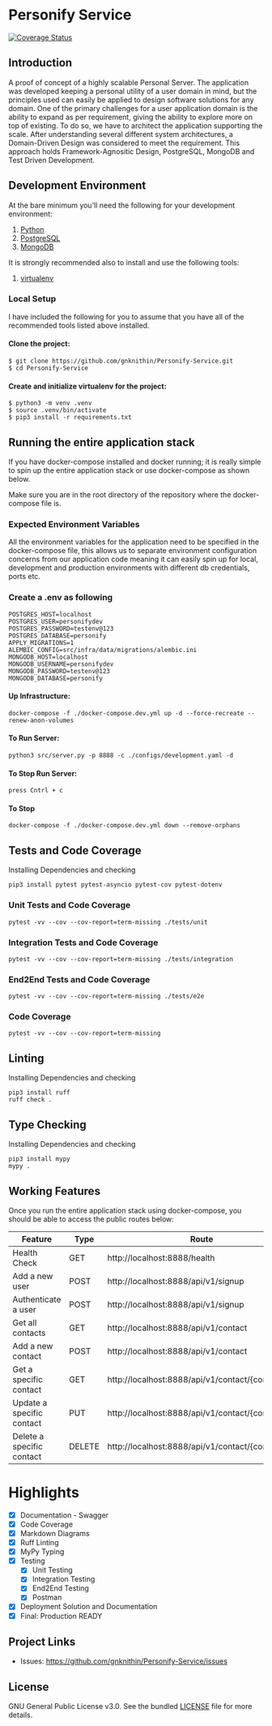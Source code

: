 # Personify Service

[![Coverage Status](https://coveralls.io/repos/github/gnknithin/Personify-Service/badge.svg?branch=main)](https://coveralls.io/github/gnknithin/Personify-Service?branch=main)

## Introduction

A proof of concept of a highly scalable Personal Server. The application was developed keeping a personal utility of a user domain in mind, but the principles used can easily be applied to design software solutions for any domain. One of the primary challenges for a user application domain is the ability to expand as per requirement, giving the ability to explore more on top of existing. To do so, we have to architect the application supporting the scale. After understanding several different system architectures, a Domain-Driven Design was considered to meet the requirement. This approach holds Framework-Agnositic Design, PostgreSQL, MongoDB and Test Driven Development.


## Development Environment

At the bare minimum you'll need the following for your development environment:

1. [Python](http://www.python.org/)
2. [PostgreSQL](https://www.postgresql.org/)
3. [MongoDB](https://www.mongodb.com/)

It is strongly recommended also to install and use the following tools:

1. [virtualenv](https://python-guide.readthedocs.org/en/latest/dev/virtualenvs/#virtualenv)


### Local Setup

I have included the following for you to assume that you have all of the recommended tools listed above installed.

#### Clone the project:

    $ git clone https://github.com/gnknithin/Personify-Service.git
    $ cd Personify-Service

#### Create and initialize virtualenv for the project:

    $ python3 -m venv .venv
    $ source .venv/bin/activate
    $ pip3 install -r requirements.txt

## Running the entire application stack

If you have docker-compose installed and docker running; it is really simple to spin up the entire application stack or use docker-compose as shown below.

Make sure you are in the root directory of the repository where the docker-compose file is.

### Expected Environment Variables 
All the environment variables for the application need to be specified in the docker-compose file,
this allows us to separate environment configuration concerns from our application code meaning it can easily spin up for local, development and production environments with different db credentials, ports etc.

### Create a .env as following

```
POSTGRES_HOST=localhost
POSTGRES_USER=personifydev
POSTGRES_PASSWORD=testenv@123
POSTGRES_DATABASE=personify
APPLY_MIGRATIONS=1
ALEMBIC_CONFIG=src/infra/data/migrations/alembic.ini
MONGODB_HOST=localhost
MONGODB_USERNAME=personifydev
MONGODB_PASSWORD=testenv@123
MONGODB_DATABASE=personify
```

#### Up Infrastructure:
```
docker-compose -f ./docker-compose.dev.yml up -d --force-recreate --renew-anon-volumes
```

#### To Run Server:
```
python3 src/server.py -p 8888 -c ./configs/development.yaml -d
```

#### To Stop Run Server:
```
press Cntrl + c
```

#### To Stop
```
docker-compose -f ./docker-compose.dev.yml down --remove-orphans
```

## Tests  and Code Coverage
Installing Dependencies and checking
```
pip3 install pytest pytest-asyncio pytest-cov pytest-dotenv
```
### Unit Tests and Code Coverage
```
pytest -vv --cov --cov-report=term-missing ./tests/unit
```
### Integration Tests and Code Coverage
```
pytest -vv --cov --cov-report=term-missing ./tests/integration
```
### End2End Tests and Code Coverage
```
pytest -vv --cov --cov-report=term-missing ./tests/e2e
```
### Code Coverage
```
pytest -vv --cov --cov-report=term-missing
```
## Linting
Installing Dependencies and checking
```
pip3 install ruff
ruff check .
```

## Type Checking
Installing Dependencies and checking
```
pip3 install mypy
mypy .
```


## Working Features

Once you run the entire application stack using docker-compose, you should be able to access the public routes below:

Feature | Type | Route | Access
------------ | ------------- | ------------- | -------------
Health Check | GET | http://localhost:8888/health | Public
Add a new user | POST | http://localhost:8888/api/v1/signup | Public
Authenticate a user | POST | http://localhost:8888/api/v1/signup | Public
Get all contacts | GET | http://localhost:8888/api/v1/contact | Protected
Add a new contact| POST | http://localhost:8888/api/v1/contact | Protected
Get a specific contact | GET | http://localhost:8888/api/v1/contact/{contact_id} | Protected
Update a specific contact | PUT | http://localhost:8888/api/v1/contact/{contact_id} | Protected
Delete a specific contact | DELETE | http://localhost:8888/api/v1/contact/{contact_id} | Protected

# Highlights
 - [x] Documentation - Swagger
 - [x] Code Coverage
 - [x] Markdown Diagrams
 - [x] Ruff Linting
 - [x] MyPy Typing
 - [x] Testing
    - [x] Unit Testing
    - [x] Integration Testing
    - [x] End2End Testing
    - [x] Postman
 - [x] Deployment Solution and Documentation
 - [x] Final: Production READY

## Project Links
- Issues: https://github.com/gnknithin/Personify-Service/issues

## License
GNU General Public License v3.0. See the bundled [LICENSE](https://github.com/gnknithin/Personify-Service/blob/main/LICENSE) file for more details.
